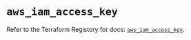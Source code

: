 # `aws_iam_access_key`

Refer to the Terraform Registory for docs: [`aws_iam_access_key`](https://www.terraform.io/docs/providers/aws/r/iam_access_key).
